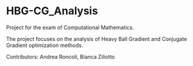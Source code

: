 # HBG-CG_Analysis
Project for the exam of Computational Mathematics.

The project focuses on the analysis of Heavy Ball Gradient and Conjugate Gradient optimization methods.

Contributors: Andrea Roncoli, Bianca Ziliotto
